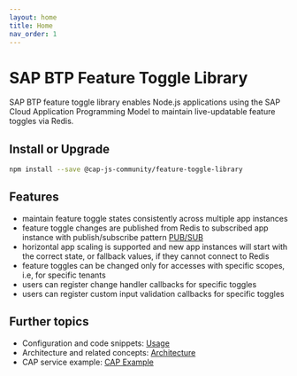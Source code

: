 ```yaml
---
layout: home
title: Home
nav_order: 1
---
```


# SAP BTP Feature Toggle Library

SAP BTP feature toggle library enables Node.js applications using the SAP Cloud Application Programming Model to maintain live-updatable feature toggles via Redis.

## Install or Upgrade

```bash
npm install --save @cap-js-community/feature-toggle-library
```

## Features

- maintain feature toggle states consistently across multiple app instances
- feature toggle changes are published from Redis to subscribed app instance with publish/subscribe pattern [PUB/SUB](https://redis.io/topics/pubsub)
- horizontal app scaling is supported and new app instances will start with the correct state, or fallback values, if they cannot connect to Redis
- feature toggles can be changed only for accesses with specific scopes, i.e, for specific tenants
- users can register change handler callbacks for specific toggles
- users can register custom input validation callbacks for specific toggles

## Further topics

- Configuration and code snippets: [Usage](usage)
- Architecture and related concepts: [Architecture](architecture)
- CAP service example: [CAP Example](cap-example)
